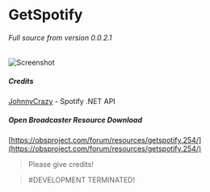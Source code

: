 # GetSpotify
###### Full source from version 0.0.2.1
![Screenshot](http://i.imgur.com/iLfQExG.png)

##### Credits
[JohnnyCrazy](https://github.com/JohnnyCrazy/SpotifyAPI-NET) - Spotify .NET API

##### Open Broadcaster Resource Download
[https://obsproject.com/forum/resources/getspotify.254/](https://obsproject.com/forum/resources/getspotify.254/)
> Please give credits!



> #DEVELOPMENT TERMINATED!
